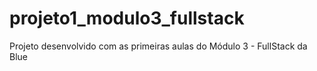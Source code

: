 # projeto1_modulo3_fullstack
 Projeto desenvolvido com as primeiras aulas do Módulo 3 - FullStack da Blue
